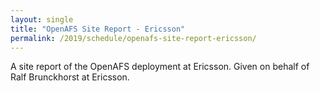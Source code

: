 ```yaml
---
layout: single
title: "OpenAFS Site Report - Ericsson"
permalink: /2019/schedule/openafs-site-report-ericsson/
---
```


A site report of the OpenAFS deployment at Ericsson. Given on behalf of Ralf
Brunckhorst at Ericsson.
